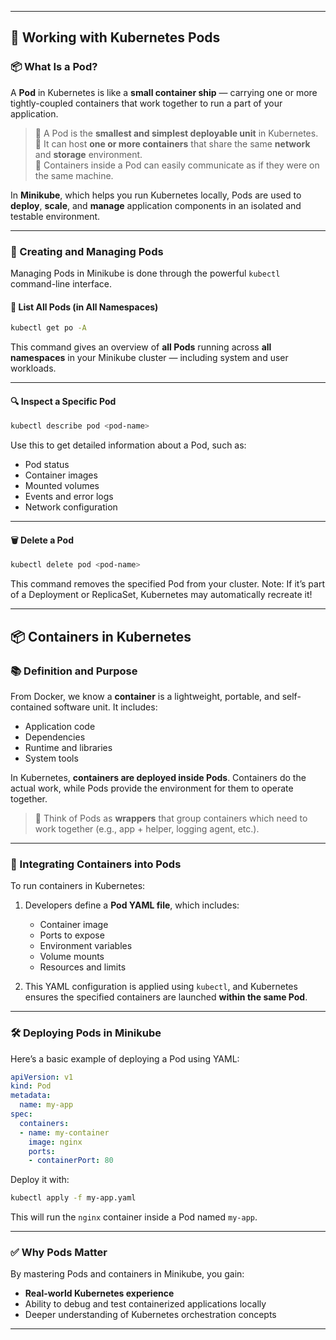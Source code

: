 
---

## 🧪 Working with Kubernetes Pods

### 📦 What Is a Pod?

A **Pod** in Kubernetes is like a **small container ship** — carrying one or more tightly-coupled containers that work together to run a part of your application.

> 🔹 A Pod is the **smallest and simplest deployable unit** in Kubernetes.  
> 🔹 It can host **one or more containers** that share the same **network** and **storage** environment.  
> 🔹 Containers inside a Pod can easily communicate as if they were on the same machine.

In **Minikube**, which helps you run Kubernetes locally, Pods are used to **deploy**, **scale**, and **manage** application components in an isolated and testable environment.

---

### 🧰 Creating and Managing Pods

Managing Pods in Minikube is done through the powerful `kubectl` command-line interface.

#### 📄 List All Pods (in All Namespaces)

```bash
kubectl get po -A
```

This command gives an overview of **all Pods** running across **all namespaces** in your Minikube cluster — including system and user workloads.

---

#### 🔍 Inspect a Specific Pod

```bash
kubectl describe pod <pod-name>
```

Use this to get detailed information about a Pod, such as:

- Pod status
- Container images
- Mounted volumes
- Events and error logs
- Network configuration

---

#### 🗑️ Delete a Pod

```bash
kubectl delete pod <pod-name>
```

This command removes the specified Pod from your cluster. Note: If it’s part of a Deployment or ReplicaSet, Kubernetes may automatically recreate it!

---

## 📦 Containers in Kubernetes

### 📚 Definition and Purpose

From Docker, we know a **container** is a lightweight, portable, and self-contained software unit. It includes:

- Application code
- Dependencies
- Runtime and libraries
- System tools

In Kubernetes, **containers are deployed inside Pods**. Containers do the actual work, while Pods provide the environment for them to operate together.

> 🔹 Think of Pods as **wrappers** that group containers which need to work together (e.g., app + helper, logging agent, etc.).

---

### 🔗 Integrating Containers into Pods

To run containers in Kubernetes:

1. Developers define a **Pod YAML file**, which includes:
   - Container image
   - Ports to expose
   - Environment variables
   - Volume mounts
   - Resources and limits

2. This YAML configuration is applied using `kubectl`, and Kubernetes ensures the specified containers are launched **within the same Pod**.

---

### 🛠️ Deploying Pods in Minikube

Here’s a basic example of deploying a Pod using YAML:

```yaml
apiVersion: v1
kind: Pod
metadata:
  name: my-app
spec:
  containers:
  - name: my-container
    image: nginx
    ports:
    - containerPort: 80
```

Deploy it with:

```bash
kubectl apply -f my-app.yaml
```

This will run the `nginx` container inside a Pod named `my-app`.

---

### ✅ Why Pods Matter

By mastering Pods and containers in Minikube, you gain:

- **Real-world Kubernetes experience**
- Ability to debug and test containerized applications locally
- Deeper understanding of Kubernetes orchestration concepts

---
